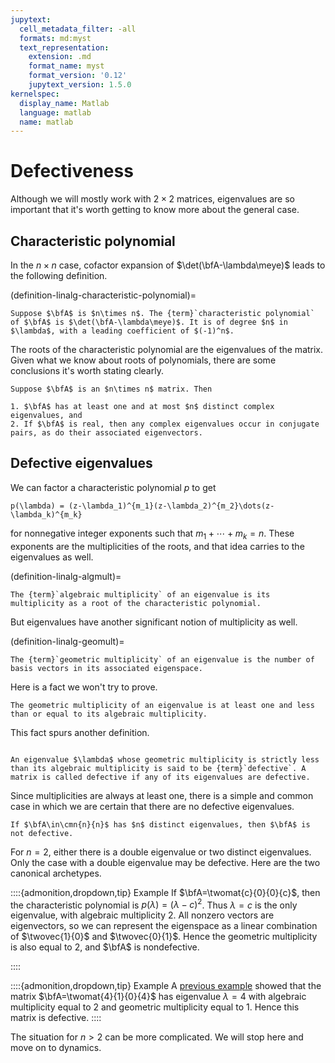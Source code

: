 ```yaml
---
jupytext:
  cell_metadata_filter: -all
  formats: md:myst
  text_representation:
    extension: .md
    format_name: myst
    format_version: '0.12'
    jupytext_version: 1.5.0
kernelspec:
  display_name: Matlab
  language: matlab
  name: matlab
---
```


# Defectiveness

Although we will mostly work with $2\times 2$ matrices, eigenvalues are so important that it's worth getting to know more about the general case.

## Characteristic polynomial

In the $n\times n$ case, cofactor expansion of $\det(\bfA-\lambda\meye)$ leads to the following definition.

(definition-linalg-characteristic-polynomial)=

````{proof:definition} Characteristic polynomial
Suppose $\bfA$ is $n\times n$. The {term}`characteristic polynomial` of $\bfA$ is $\det(\bfA-\lambda\meye)$. It is of degree $n$ in $\lambda$, with a leading coefficient of $(-1)^n$.
````

The roots of the characteristic polynomial are the eigenvalues of the matrix. Given what we know about roots of polynomials, there are some conclusions it's worth stating clearly.

````{proof:property} Eigenvalue properties
Suppose $\bfA$ is an $n\times n$ matrix. Then

1. $\bfA$ has at least one and at most $n$ distinct complex eigenvalues, and
2. If $\bfA$ is real, then any complex eigenvalues occur in conjugate pairs, as do their associated eigenvectors.
````

## Defective eigenvalues

We can factor a characteristic polynomial $p$ to get

```{math}
p(\lambda) = (z-\lambda_1)^{m_1}(z-\lambda_2)^{m_2}\dots(z-\lambda_k)^{m_k}
```

for nonnegative integer exponents such that $m_1+\cdots+m_k=n$. These exponents are the multiplicities of the roots, and that idea carries to the eigenvalues as well.

(definition-linalg-algmult)=

````{proof:definition} Algebraic multiplicity
The {term}`algebraic multiplicity` of an eigenvalue is its multiplicity as a root of the characteristic polynomial.
````

But eigenvalues have another significant notion of multiplicity as well.

(definition-linalg-geomult)=

````{proof:definition} Geometric multiplicity
The {term}`geometric multiplicity` of an eigenvalue is the number of basis vectors in its associated eigenspace.
````

Here is a fact we won't try to prove.

````{proof:property}
The geometric multiplicity of an eigenvalue is at least one and less than or equal to its algebraic multiplicity.
````

This fact spurs another definition.

```{index} defective eigenvalue
```

````{proof:definition} Defectiveness
An eigenvalue $\lambda$ whose geometric multiplicity is strictly less than its algebraic multiplicity is said to be {term}`defective`. A matrix is called defective if any of its eigenvalues are defective.
````

Since multiplicities are always at least one, there is a simple and common case in which we are certain that there are no defective eigenvalues.

````{proof:theorem} Distinct eigenvalues imply nondefectiveness
If $\bfA\in\cmn{n}{n}$ has $n$ distinct eigenvalues, then $\bfA$ is not defective.
````

For $n=2$, either there is a double eigenvalue or two distinct eigenvalues. Only the case with a double eigenvalue may be defective. Here are the two canonical archetypes.

::::{admonition,dropdown,tip} Example
If $\bfA=\twomat{c}{0}{0}{c}$, then the characteristic polynomial is $p(\lambda)=(\lambda-c)^2$. Thus $\lambda=c$ is the only eigenvalue, with algebraic multiplicity 2. All nonzero vectors are eigenvectors, so we can represent the eigenspace as a linear combination of $\twovec{1}{0}$ and $\twovec{0}{1}$. Hence the geometric multiplicity is also equal to 2, and $\bfA$ is nondefective.

::::

::::{admonition,dropdown,tip} Example
A [previous example](example-linalg-defective) showed that the matrix $\bfA=\twomat{4}{1}{0}{4}$ has eigenvalue $\lambda=4$ with algebraic multiplicity equal to 2 and geometric multiplicity equal to 1. Hence this matrix is defective.
::::

The situation for $n>2$ can be more complicated. We will stop here and move on to dynamics.

